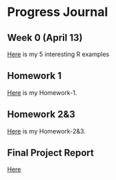 # Progress Journal  
## Week 0 (April 13)

[Here](files/R-Examples-BA.html) is my 5 interesting R examples

## Homework 1

[Here](files/IE360-Homework-1.html) is my Homework-1.


## Homework 2&3

[Here](files/IE360Homework2-3.html) is my Homework-2&3.


## Final Project Report

[Here](files/IE360_Project_Report.html) 